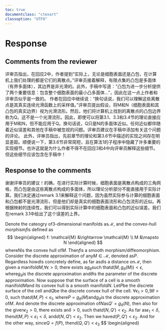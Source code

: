 ```yaml
---
toc: true
documentclass: "ctexart"
classoption: "UTF8"
---
```

# Response

## Comments from the reviewer

评审员指出，在回应2中，作者提到“实际上，无论是细胞表面还是凸包，在计算机上我们处理的都是它们的离散点。”评审员接着解释，有限点集的凸包是多面体（有界多面体），其边界是非光滑的。此外，手稿中写道：“凸包为进一步分析提供了两个重要信息：包含整个细胞表面的最小凸多面体...”，因此在这一点上作者和评审员似乎是一致的。
作者在回应中继续说：“换句话说，我们可以理解这些离散点是其真实连续光滑函数上的采样值。”评审员提出假设，将M和N（细胞表面和其凸包的真实边界）视为光滑流形。然后，他们将计算机上找到的离散点的凸包边界称为Q。这不是一个光滑流形。因此，即使可以将第3.1、3.3和3.4节的理论直接应用于M和N，但不能应用于Q。换句话说，Q只是N的多面体近似。任何近似都伴随着近似误差和其他在手稿中被忽视的问题。评审员建议在手稿中添加有关这个问题的评论。
此外，评审员指出，先前章节的理论和第3.6节中描述的实现之间存在明显差距。顺便说一下，第3.6节非常简短，且在算法1的子程序中隐藏了许多重要的实现细节。也许这就是为什么作者不得不在回应3和4中向评审员解释这些细节。但这些细节应该包含在手稿中！

## Response to the comments

谢谢评审员的建议！的确，在进行实际计算时候，细胞表面是离散点构成的三角网格，而凸包是由这些离散点构成的多面体，所以理论分析部分不能直接用于实际计算。我们决定通过remark 3.1来解释这个问题，因为虽然实际参与计算的细胞表面和凸包都不是光滑流形，但是他们却是真实的细胞表面流形和凸包流形的近似。再根据映射的连续性，我们可以得到实际计算中的细胞表面和凸包的近似误差。我们在remark 3.1中给出了这个误差的上界。
<!-- Remark 3.1: Suppose that the surface of a cell is a smooth manifold$M$and its convex hull is a smooth manifold$N$. Let$P$be the discrete surface of the cell and$Q$be the discrete convex hull of the cell.  -->
<!-- Consider the map$f_\theta: M \rightarrow P$and$g_{\theta}: N \rightarrow Q$which map the smooth manifolds to their discrete approximations, where$\theta$and$\theta'$are the parameters of the discrete approximation. 
In this procedure, because of the property of discrete approximation,$\forall \epsilon > 0$,$\exists \theta > 0$, such that$\forall x_1 \in M$and$x -->
Denote the cateogry of$3$-dimensional manifolds as$\mathcal{M}$, and the convex-hull morphism$f$is defined as
$$
\begin{aligned}
f: \mathcal{M} &\rightarrow \mathcal{M} \\
M &\mapsto N
\end{aligned}
$$where$N$is the convex hull of$M$. Then$f$is a smooth morphism/diffeomorphism.
Consider the discrete approximation of any$M \in \mathcal{M}$, denoted as$P$. Regardless how$d$is concretely define, as far as$d$is a distance on$\mathcal{M}$, then given a manifold$M$,$\forall \epsilon > 0$, there exists a$g_\theta$such that$d(M, g_\theta(M)) < \epsilon$, where$g_\theta$is the discrete approximation and$\theta$is the parameter of the discrete approximation.
Now suppose that the surface of a cell is a smooth manifold$M$and its convex hull is a smooth manifold$N$. Let$P$be the discrete surface of the cell and$Q$be the discrete convex hull of the cell.
$\forall \epsilon_1 > 0$,$\exists \theta > 0$, such that$d(M, P) < \epsilon_1$, where$P = g_\theta(M)$and$g_\theta$is the discrete approximation of$M$.
And denote the discrete approximation of$N$as$Q' = g_{\theta}(N)$, then also for the given$\epsilon_2 > 0$, there exists an$\delta > 0$, such that$d(N, Q') < \epsilon_2$. As far as$\epsilon_1 < \delta$, then$d(M, P) < \epsilon_1 < \delta$, and$d(N, Q') < \epsilon_2$. Then we have$d(P, Q') < \epsilon_2$.
And for the other way, since$Q = f(P)$, then$d(Q, Q') < \epsilon_3$
$$
\begin{aligned}
